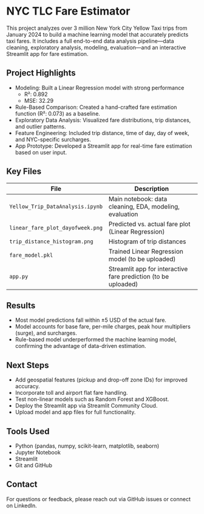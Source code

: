 # NYC TLC Fare Estimator

This project analyzes over 3 million New York City Yellow Taxi trips from January 2024 to build a machine learning model that accurately predicts taxi fares. It includes a full end-to-end data analysis pipeline—data cleaning, exploratory analysis, modeling, evaluation—and an interactive Streamlit app for fare estimation.

## Project Highlights

- Modeling: Built a Linear Regression model with strong performance  
  - R²: 0.892  
  - MSE: 32.29  
- Rule-Based Comparison: Created a hand-crafted fare estimation function (R²: 0.073) as a baseline.
- Exploratory Data Analysis: Visualized fare distributions, trip distances, and outlier patterns.
- Feature Engineering: Included trip distance, time of day, day of week, and NYC-specific surcharges.
- App Prototype: Developed a Streamlit app for real-time fare estimation based on user input.

## Key Files

| File                              | Description                                                  |
|-----------------------------------|--------------------------------------------------------------|
| `Yellow_Trip_DataAnalysis.ipynb`  | Main notebook: data cleaning, EDA, modeling, evaluation      |
| `linear_fare_plot_dayofweek.png`  | Predicted vs. actual fare plot (Linear Regression)           |
| `trip_distance_histogram.png`     | Histogram of trip distances                                  |
| `fare_model.pkl`                  | Trained Linear Regression model (to be uploaded)             |
| `app.py`                          | Streamlit app for interactive fare prediction (to be uploaded) |

## Results

- Most model predictions fall within ±5 USD of the actual fare.
- Model accounts for base fare, per-mile charges, peak hour multipliers (surge), and surcharges.
- Rule-based model underperformed the machine learning model, confirming the advantage of data-driven estimation.

## Next Steps

- Add geospatial features (pickup and drop-off zone IDs) for improved accuracy.
- Incorporate toll and airport flat fare handling.
- Test non-linear models such as Random Forest and XGBoost.
- Deploy the Streamlit app via Streamlit Community Cloud.
- Upload model and app files for full functionality.

## Tools Used

- Python (pandas, numpy, scikit-learn, matplotlib, seaborn)
- Jupyter Notebook
- Streamlit
- Git and GitHub

## Contact

For questions or feedback, please reach out via GitHub issues or connect on LinkedIn.
